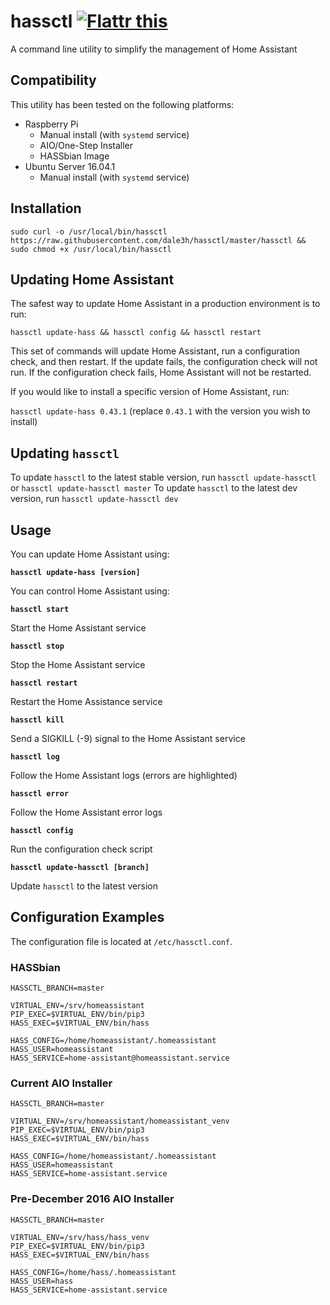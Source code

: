 # hassctl <a href="https://flattr.com/submit/auto?fid=o7dr10&url=https%3A%2F%2Fgithub.com%2Fdale3h%2Fhassctl" target="_blank"><img src="https://button.flattr.com/flattr-badge-large.png" alt="Flattr this" title="Flattr this" border="0"></a>

A command line utility to simplify the management of Home Assistant

## Compatibility

This utility has been tested on the following platforms:

* Raspberry Pi
  * Manual install (with `systemd` service)
  * AIO/One-Step Installer
  * HASSbian Image
* Ubuntu Server 16.04.1
  * Manual install (with `systemd` service)

## Installation

`sudo curl -o /usr/local/bin/hassctl https://raw.githubusercontent.com/dale3h/hassctl/master/hassctl && sudo chmod +x /usr/local/bin/hassctl`

## Updating Home Assistant

The safest way to update Home Assistant in a production environment is to run:

`hassctl update-hass && hassctl config && hassctl restart`

This set of commands will update Home Assistant, run a configuration check, and then restart.
If the update fails, the configuration check will not run.
If the configuration check fails, Home Assistant will not be restarted.

If you would like to install a specific version of Home Assistant, run:

`hassctl update-hass 0.43.1` (replace `0.43.1` with the version you wish to install)

## Updating `hassctl`

To update `hassctl` to the latest stable version, run `hassctl update-hassctl` or `hassctl update-hassctl master`
To update `hassctl` to the latest dev version, run `hassctl update-hassctl dev`

## Usage

You can update Home Assistant using:

**`hassctl update-hass [version]`**

You can control Home Assistant using:

**`hassctl start`**

Start the Home Assistant service

**`hassctl stop`**

Stop the Home Assistant service

**`hassctl restart`**

Restart the Home Assistance service

**`hassctl kill`**

Send a SIGKILL (-9) signal to the Home Assistant service

**`hassctl log`**

Follow the Home Assistant logs (errors are highlighted)

**`hassctl error`**

Follow the Home Assistant error logs

**`hassctl config`**

Run the configuration check script

**`hassctl update-hassctl [branch]`**

Update `hassctl` to the latest version

## Configuration Examples

The configuration file is located at `/etc/hassctl.conf`.

### HASSbian

```
HASSCTL_BRANCH=master

VIRTUAL_ENV=/srv/homeassistant
PIP_EXEC=$VIRTUAL_ENV/bin/pip3
HASS_EXEC=$VIRTUAL_ENV/bin/hass

HASS_CONFIG=/home/homeassistant/.homeassistant
HASS_USER=homeassistant
HASS_SERVICE=home-assistant@homeassistant.service
```

### Current AIO Installer

```
HASSCTL_BRANCH=master

VIRTUAL_ENV=/srv/homeassistant/homeassistant_venv
PIP_EXEC=$VIRTUAL_ENV/bin/pip3
HASS_EXEC=$VIRTUAL_ENV/bin/hass

HASS_CONFIG=/home/homeassistant/.homeassistant
HASS_USER=homeassistant
HASS_SERVICE=home-assistant.service
```

### Pre-December 2016 AIO Installer

```
HASSCTL_BRANCH=master

VIRTUAL_ENV=/srv/hass/hass_venv
PIP_EXEC=$VIRTUAL_ENV/bin/pip3
HASS_EXEC=$VIRTUAL_ENV/bin/hass

HASS_CONFIG=/home/hass/.homeassistant
HASS_USER=hass
HASS_SERVICE=home-assistant.service
```
